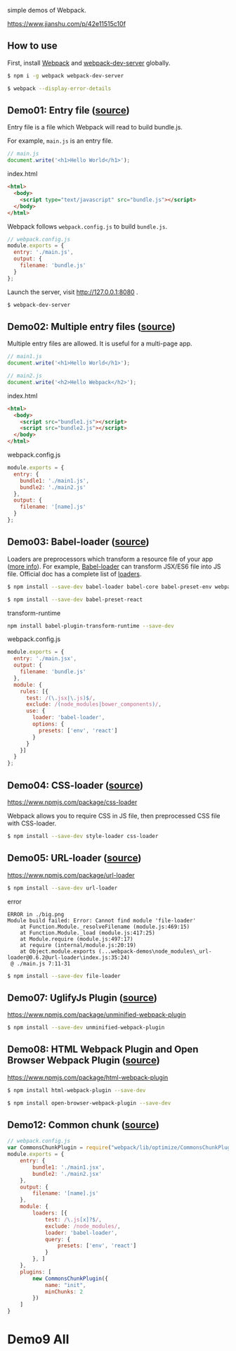 simple demos of Webpack.

https://www.jianshu.com/p/42e11515c10f

## How to use
First, install [Webpack](https://www.npmjs.com/package/webpack) and [webpack-dev-server](https://www.npmjs.com/package/webpack-dev-server) globally.

```bash
$ npm i -g webpack webpack-dev-server
```

```bash
$ webpack --display-error-details
```

## Demo01: Entry file ([source](https://github.com/ruanyf/webpack-demos/tree/master/demo01))

Entry file is a file which Webpack will read to build bundle.js.

For example, `main.js` is an entry file.

```javascript
// main.js
document.write('<h1>Hello World</h1>');
```

index.html

```html
<html>
  <body>
    <script type="text/javascript" src="bundle.js"></script>
  </body>
</html>
```

Webpack follows `webpack.config.js` to build `bundle.js`.

```javascript
// webpack.config.js
module.exports = {
  entry: './main.js',
  output: {
    filename: 'bundle.js'
  }
};
```

Launch the server, visit http://127.0.0.1:8080 .

```bash
$ webpack-dev-server
```

## Demo02: Multiple entry files ([source](https://github.com/ruanyf/webpack-demos/tree/master/demo02))

Multiple entry files are allowed. It is useful for a multi-page app.

```javascript
// main1.js
document.write('<h1>Hello World</h1>');

// main2.js
document.write('<h2>Hello Webpack</h2>');
```

index.html

```html
<html>
  <body>
    <script src="bundle1.js"></script>
    <script src="bundle2.js"></script>
  </body>
</html>
```

webpack.config.js

```javascript
module.exports = {
  entry: {
    bundle1: './main1.js',
    bundle2: './main2.js'
  },
  output: {
    filename: '[name].js'
  }
};
```

## Demo03: Babel-loader ([source](https://github.com/ruanyf/webpack-demos/tree/master/demo03))

Loaders are preprocessors which transform a resource file of your app ([more info](http://webpack.github.io/docs/using-loaders.html)). For example, [Babel-loader](https://www.npmjs.com/package/babel-loader) can transform JSX/ES6 file into JS file. Official doc has a complete list of [loaders](http://webpack.github.io/docs/list-of-loaders.html).

```bash
$ npm install --save-dev babel-loader babel-core babel-preset-env webpack
```

```bash
$ npm install --save-dev babel-preset-react
```

transform-runtime

```bash
npm install babel-plugin-transform-runtime --save-dev
```

webpack.config.js

```javascript
module.exports = {
  entry: './main.jsx',
  output: {
    filename: 'bundle.js'
  },
  module: {
    rules: [{
      test: /(\.jsx|\.js)$/,
      exclude: /(node_modules|bower_components)/,
      use: {
        loader: 'babel-loader',
        options: {
          presets: ['env', 'react']
        }
      }
    }]
  }
};
```

## Demo04: CSS-loader ([source](https://github.com/ruanyf/webpack-demos/tree/master/demo04))

https://www.npmjs.com/package/css-loader

Webpack allows you to require CSS in JS file, then preprocessed CSS file with CSS-loader.

```bash
$ npm install --save-dev style-loader css-loader
```

## Demo05: URL-loader ([source](https://github.com/ruanyf/webpack-demos/tree/master/demo05))

https://www.npmjs.com/package/url-loader

```bash
$ npm install --save-dev url-loader
```

error

```
ERROR in ./big.png
Module build failed: Error: Cannot find module 'file-loader'
    at Function.Module._resolveFilename (module.js:469:15)
    at Function.Module._load (module.js:417:25)
    at Module.require (module.js:497:17)
    at require (internal/module.js:20:19)
    at Object.module.exports (...webpack-demos\node_modules\_url-loader@0.6.2@url-loader\index.js:35:24)
 @ ./main.js 7:11-31
```

```bash
$ npm install --save-dev file-loader
```

## Demo07: UglifyJs Plugin ([source](https://github.com/ruanyf/webpack-demos/tree/master/demo07))

https://www.npmjs.com/package/unminified-webpack-plugin

```bash
$ npm install --save-dev unminified-webpack-plugin
```

## Demo08: HTML Webpack Plugin and Open Browser Webpack Plugin ([source](https://github.com/ruanyf/webpack-demos/tree/master/demo08))

https://www.npmjs.com/package/html-webpack-plugin

```bash
$ npm install html-webpack-plugin --save-dev
```

```bash
$ npm install open-browser-webpack-plugin --save-dev
```


## Demo12: Common chunk ([source](https://github.com/ruanyf/webpack-demos/tree/master/demo12))

```javascript
// webpack.config.js
var CommonsChunkPlugin = require("webpack/lib/optimize/CommonsChunkPlugin");
module.exports = {
    entry: {
        bundle1: './main1.jsx',
        bundle2: './main2.jsx'
    },
    output: {
        filename: '[name].js'
    },
    module: {
        loaders: [{
            test: /\.js[x]?$/,
            exclude: /node_modules/,
            loader: 'babel-loader',
            query: {
                presets: ['env', 'react']
            }
        }, ]
    },
    plugins: [
        new CommonsChunkPlugin({
            name: "init",
            minChunks: 2
        })
    ]
}

```


# Demo9 All